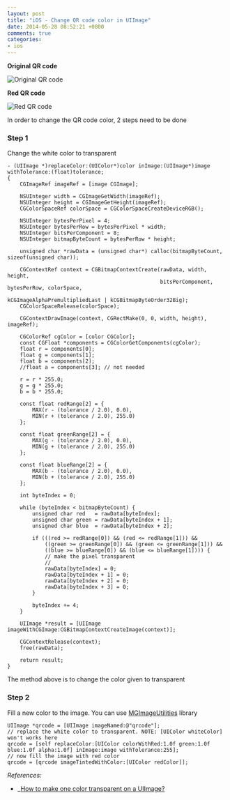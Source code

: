 ```yaml
---
layout: post
title: "iOS - Change QR code color in UIImage"
date: 2014-05-28 08:52:21 +0800
comments: true
categories: 
- ios
---
```


**Original QR code**

![Original QR code](http://jslim89.github.com/images/posts/2014-05-28-ios-change-qr-code-color-in-uiimage/ori-qrcode.png)

**Red QR code**

![Red QR code](http://jslim89.github.com/images/posts/2014-05-28-ios-change-qr-code-color-in-uiimage/red-qrcode.png)

In order to change the QR code color, 2 steps need to be done

### Step 1
Change the white color to transparent

```obj-c
- (UIImage *)replaceColor:(UIColor*)color inImage:(UIImage*)image withTolerance:(float)tolerance;
{
    CGImageRef imageRef = [image CGImage];
    
    NSUInteger width = CGImageGetWidth(imageRef);
    NSUInteger height = CGImageGetHeight(imageRef);
    CGColorSpaceRef colorSpace = CGColorSpaceCreateDeviceRGB();
    
    NSUInteger bytesPerPixel = 4;
    NSUInteger bytesPerRow = bytesPerPixel * width;
    NSUInteger bitsPerComponent = 8;
    NSUInteger bitmapByteCount = bytesPerRow * height;
    
    unsigned char *rawData = (unsigned char*) calloc(bitmapByteCount, sizeof(unsigned char));
    
    CGContextRef context = CGBitmapContextCreate(rawData, width, height,
                                                 bitsPerComponent, bytesPerRow, colorSpace,
                                                 kCGImageAlphaPremultipliedLast | kCGBitmapByteOrder32Big);
    CGColorSpaceRelease(colorSpace);
    
    CGContextDrawImage(context, CGRectMake(0, 0, width, height), imageRef);
    
    CGColorRef cgColor = [color CGColor];
    const CGFloat *components = CGColorGetComponents(cgColor);
    float r = components[0];
    float g = components[1];
    float b = components[2];
    //float a = components[3]; // not needed
    
    r = r * 255.0;
    g = g * 255.0;
    b = b * 255.0;
    
    const float redRange[2] = {
        MAX(r - (tolerance / 2.0), 0.0),
        MIN(r + (tolerance / 2.0), 255.0)
    };
    
    const float greenRange[2] = {
        MAX(g - (tolerance / 2.0), 0.0),
        MIN(g + (tolerance / 2.0), 255.0)
    };
    
    const float blueRange[2] = {
        MAX(b - (tolerance / 2.0), 0.0),
        MIN(b + (tolerance / 2.0), 255.0)
    };
    
    int byteIndex = 0;
    
    while (byteIndex < bitmapByteCount) {
        unsigned char red   = rawData[byteIndex];
        unsigned char green = rawData[byteIndex + 1];
        unsigned char blue  = rawData[byteIndex + 2];
        
        if (((red >= redRange[0]) && (red <= redRange[1])) &&
            ((green >= greenRange[0]) && (green <= greenRange[1])) &&
            ((blue >= blueRange[0]) && (blue <= blueRange[1]))) {
            // make the pixel transparent
            //
            rawData[byteIndex] = 0;
            rawData[byteIndex + 1] = 0;
            rawData[byteIndex + 2] = 0;
            rawData[byteIndex + 3] = 0;
        }
        
        byteIndex += 4;
    }
    
    UIImage *result = [UIImage imageWithCGImage:CGBitmapContextCreateImage(context)];
    
    CGContextRelease(context);
    free(rawData);
    
    return result;
}
```

The method above is to change the color given to transparent

### Step 2
Fill a new color to the image. You can use [MGImageUtilities](https://github.com/mattgemmell/MGImageUtilities) library

```obj-c
UIImage *qrcode = [UIImage imageNamed:@"qrcode"];
// replace the white color to transparent. NOTE: [UIColor whiteColor] won't works here
qrcode = [self replaceColor:[UIColor colorWithRed:1.0f green:1.0f blue:1.0f alpha:1.0f] inImage:image withTolerance:255];
// now fill the image with red color
qrcode = [qrcode imageTintedWithColor:[UIColor redColor]];
```

_References:_

- _[How to make one color transparent on a UIImage?](http://stackoverflow.com/questions/633722/how-to-make-one-color-transparent-on-a-uiimage/10544776#10544776)
